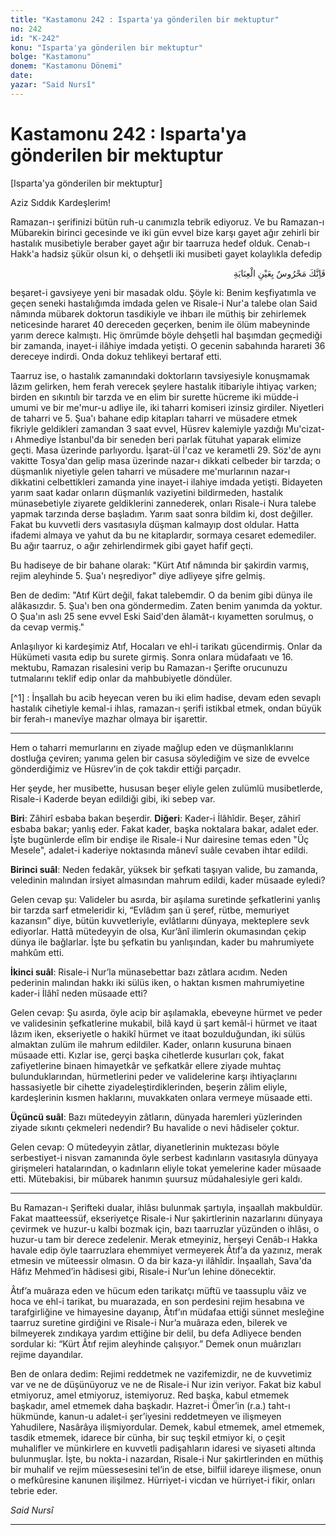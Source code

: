 ```yaml
---
title: "Kastamonu 242 : Isparta'ya gönderilen bir mektuptur"
no: 242
id: "K-242"
konu: "Isparta'ya gönderilen bir mektuptur"
bolge: "Kastamonu"
donem: "Kastamonu Dönemi"
date: 
yazar: "Said Nursî"
---
```


# Kastamonu 242 : Isparta'ya gönderilen bir mektuptur

<p class="takdim">[Isparta'ya gönderilen bir mektuptur]</p>

Aziz Sıddık Kardeşlerim!

Ramazan-ı şerifinizi bütün ruh-u canımızla tebrik ediyoruz. Ve bu Ramazan-ı Mübarekin birinci gecesinde ve iki gün evvel bize karşı gayet ağır zehirli bir hastalık musibetiyle beraber gayet ağır bir taarruza hedef olduk. Cenab-ı Hakk'a hadsiz şükür olsun ki, o dehşetli iki musibeti gayet kolaylıkla defedip

<p class="arabic" dir="rtl" title="Meal: “Muhakkak ki sen, inâyet gözüyle gözetilip korunmaktasın.”">فَاِنَّكَ مَحْرُوسٌ بِعَيْنِ الْعِنَايَةِ</p>

beşaret-i gavsiyeye yeni bir masadak oldu. Şöyle ki: Benim keşfiyatımla ve geçen seneki hastalığımda imdada gelen ve Risale-i Nur'a talebe olan Said nâmında mübarek doktorun tasdikiyle ve ihbarı ile müthiş bir zehirlemek neticesinde hararet 40 dereceden geçerken, benim ile ölüm mabeyninde yarım derece kalmıştı. Hiç ömrümde böyle dehşetli hal başımdan geçmediği bir zamanda, inayet-i ilâhiye imdada yetişti. O gecenin sabahında harareti 36 dereceye indirdi. Onda dokuz tehlikeyi bertaraf etti.

Taarruz ise, o hastalık zamanındaki doktorların tavsiyesiyle konuşmamak lâzım gelirken, hem ferah verecek şeylere hastalık itibariyle ihtiyaç varken; birden en sıkıntılı bir tarzda ve en elim bir surette hücreme iki müdde-i umumi ve bir me'mur-u adliye ile, iki taharri komiseri izinsiz girdiler. Niyetleri de taharri ve 5. Şua'ı bahane edip kitapları taharri ve müsadere etmek fikriyle geldikleri zamandan 3 saat evvel, Hüsrev kalemiyle yazdığı Mu'cizat-ı Ahmediye İstanbul'da bir seneden beri parlak fütuhat yaparak elimize geçti. Masa üzerinde parlıyordu. İşarat-ül İ'caz ve kerametli 29. Söz'de aynı vakitte Tosya'dan gelip masa üzerinde nazar-ı dikkati celbeder bir tarzda; o düşmanlık niyetiyle gelen taharri ve müsadere me'murlarının nazar-ı dikkatini celbettikleri zamanda yine inayet-i ilahiye imdada yetişti. Bidayeten yarım saat kadar onların düşmanlık vaziyetini bildirmeden, hastalık münasebetiyle ziyarete geldiklerini zannederek, onları Risale-i Nura talebe yapmak tarzında derse başladım. Yarım saat sonra bildim ki, dost değiller. Fakat bu kuvvetli ders vasıtasıyla düşman kalmayıp dost oldular. Hatta ifademi almaya ve yahut da bu ne kitaplardır, sormaya cesaret edemediler. Bu ağır taarruz, o ağır zehirlendirmek gibi gayet hafif geçti.

Bu hadiseye de bir bahane olarak: "Kürt Atıf nâmında bir şakirdin varmış, rejim aleyhinde 5. Şua'ı neşrediyor" diye adliyeye şifre gelmiş.

Ben de dedim: "Atıf Kürt değil, fakat talebemdir. O da benim gibi dünya ile alâkasızdır. 5. Şua'ı ben ona göndermedim. Zaten benim yanımda da yoktur. O Şua'ın aslı 25 sene evvel Eski Said'den âlamât-ı kıyametten sorulmuş, o da cevap vermiş."

Anlaşılıyor ki kardeşimiz Atıf, Hocaları ve ehl-i tarikatı gücendirmiş. Onlar da Hükümeti vasıta edip bu surete girmiş. Sonra onlara müdafaatı ve 16. mektubu, Ramazan risalesini verip bu Ramazan-ı Şerifte orucunuzu tutmalarını teklif edip onlar da mahbubiyetle döndüler.

[^1] : İnşallah bu acib heyecan veren bu iki elim hadise, devam eden sevaplı hastalık cihetiyle kemal-i ihlas, ramazan-ı şerifi istikbal etmek, ondan büyük bir ferah-ı manevîye mazhar olmaya bir işarettir.

***

Hem o taharri memurlarını en ziyade mağlup eden ve düşmanlıklarını dostluğa çeviren; yanıma gelen bir casusa söylediğim ve size de evvelce gönderdiğimiz ve Hüsrev’in de çok takdir ettiği parçadır.

Her şeyde, her musibette, hususan beşer eliyle gelen zulümlü musibetlerde, Risale-i Kaderde beyan edildiği gibi, iki sebep var.

**Biri**: Zâhirî esbaba bakan beşerdir. **Diğeri**: Kader-i İlâhîdir. Beşer, zâhirî esbaba bakar; yanlış eder. Fakat kader, başka noktalara bakar, adalet eder. İşte bugünlerde elîm bir endişe ile Risale-i Nur dairesine temas eden "Üç Mesele", adalet-i kaderiye noktasında mânevî suâle cevaben ihtar edildi.

**Birinci suâl**: Neden fedakâr, yüksek bir şefkati taşıyan valide, bu zamanda, veledinin malından irsiyet almasından mahrum edildi, kader müsaade eyledi?

Gelen cevap şu: Valideler bu asırda, bir aşılama suretinde şefkatlerini yanlış bir tarzda sarf etmeleridir ki, “Evlâdım şan ü şeref, rütbe, memuriyet kazansın” diye, bütün kuvvetleriyle, evlâtlarını dünyaya, mekteplere sevk ediyorlar. Hattâ mütedeyyin de olsa, Kur’ânî ilimlerin okumasından çekip dünya ile bağlarlar. İşte bu şefkatin bu yanlışından, kader bu mahrumiyete mahkûm etti.

**İkinci suâl**: Risale-i Nur’la münasebettar bazı zâtlara acıdım. Neden pederinin malından hakkı iki sülüs iken, o haktan kısmen mahrumiyetine kader-i İlâhî neden müsaade etti?

Gelen cevap: Şu asırda, öyle acip bir aşılamakla, ebeveyne hürmet ve peder ve validesinin şefkatlerine mukabil, bilâ kayd ü şart kemâl-i hürmet ve itaat lâzım iken, ekseriyetle o hakikî hürmet ve itaat bozulduğundan, iki sülüs almaktan zulüm ile mahrum edildiler. Kader, onların kusuruna binaen müsaade etti. Kızlar ise, gerçi başka cihetlerde kusurları çok, fakat zafiyetlerine binaen himayetkâr ve şefkatkâr ellere ziyade muhtaç bulunduklarından, hürmetlerini peder ve validelerine karşı ihtiyaçlarını hassasiyetle bir cihette ziyadeleştirdiklerinden, beşerin zâlim eliyle, kardeşlerinin kısmen haklarını, muvakkaten onlara vermeye müsaade etti.

**Üçüncü suâl**: Bazı mütedeyyin zâtların, dünyada haremleri yüzlerinden ziyade sıkıntı çekmeleri nedendir? Bu havalide o nevi hâdiseler çoktur.

Gelen cevap: O mütedeyyin zâtlar, diyanetlerinin muktezası böyle serbestiyet-i nisvan zamanında öyle serbest kadınların vasıtasıyla dünyaya girişmeleri hatalarından, o kadınların eliyle tokat yemelerine kader müsaade etti. Mütebakisi, bir mübarek hanımın şuursuz müdahalesiyle geri kaldı.

***

Bu Ramazan-ı Şerifteki dualar, ihlâsı bulunmak şartıyla, inşaallah makbuldür. Fakat maatteessüf, ekseriyetçe Risale-i Nur şakirtlerinin nazarlarını dünyaya çevirmek ve huzur-u kalbi bozmak için, bazı taarruzlar yüzünden o ihlâsı, o huzur-u tam bir derece zedelenir. Merak etmeyiniz, herşeyi Cenâb-ı Hakka havale edip öyle taarruzlara ehemmiyet vermeyerek Âtıf’a da yazınız, merak etmesin ve müteessir olmasın. O da bir kaza-yı ilâhîdir. İnşaallah, Sava'da Hâfız Mehmed’in hâdisesi gibi, Risale-i Nur’un lehine dönecektir.

Âtıf’a muâraza eden ve hücum eden tarikatçı müftü ve taassuplu vâiz ve hoca ve ehl-i tarikat, bu muarazada, en son perdesini rejim hesabına ve tarafgirliğine ve himayesine dayanıp, Âtıf’ın müdafaa ettiği sünnet mesleğine taarruz suretine girdiğini ve Risale-i Nur’a muâraza eden, bilerek ve bilmeyerek zındıkaya yardım ettiğine bir delil, bu defa Adliyece benden sordular ki: “Kürt Âtıf rejim aleyhinde çalışıyor.” Demek onun muârızları rejime dayandılar.

Ben de onlara dedim: Rejimi reddetmek ne vazifemizdir, ne de kuvvetimiz var ve ne de düşünüyoruz ve ne de Risale-i Nur izin veriyor. Fakat biz kabul etmiyoruz, amel etmiyoruz, istemiyoruz. Red başka, kabul etmemek başkadır, amel etmemek daha başkadır. Hazret-i Ömer’in (r.a.) taht-ı hükmünde, kanun-u adalet-i şer’iyesini reddetmeyen ve ilişmeyen Yahudilere, Nasârâya ilişmiyordular. Demek, kabul etmemek, amel etmemek, tasdik etmemek, idarece bir cünha, bir suç teşkil etmiyor ki, o çeşit muhalifler ve münkirlere en kuvvetli padişahların idaresi ve siyaseti altında bulunmuşlar. İşte, bu nokta-i nazardan, Risale-i Nur şakirtlerinden en müthiş bir muhalif ve rejim müessesesini tel’in de etse, bilfiil idareye ilişmese, onun o mefkûresine kanunen ilişilmez. Hürriyet-i vicdan ve hürriyet-i fikir, onları tebrie eder.

*Said Nursî*

***
